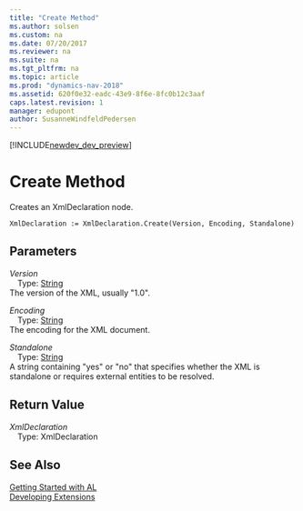 ```yaml
---
title: "Create Method"
ms.author: solsen
ms.custom: na
ms.date: 07/20/2017
ms.reviewer: na
ms.suite: na
ms.tgt_pltfrm: na
ms.topic: article
ms.prod: "dynamics-nav-2018"
ms.assetid: 620f0e32-eadc-43e9-8f6e-8fc0b12c3aaf
caps.latest.revision: 1
manager: edupont
author: SusanneWindfeldPedersen
---
```


[!INCLUDE[newdev_dev_preview](../includes/newdev_dev_preview.md)]

# Create Method
Creates an XmlDeclaration node.  
```  
XmlDeclaration := XmlDeclaration.Create(Version, Encoding, Standalone)  
```  
## Parameters
*Version*    
&emsp;Type: [String](../datatypes/devenv-text-data-type.md)  
The version of the XML, usually "1.0".  
  
*Encoding*    
&emsp;Type: [String](../datatypes/devenv-text-data-type.md)  
The encoding for the XML document.  
  
*Standalone*    
&emsp;Type: [String](../datatypes/devenv-text-data-type.md)  
A string containing "yes" or "no" that specifies whether the XML is standalone or requires external entities to be resolved.  
  
## Return Value
*XmlDeclaration*  
&emsp;Type: XmlDeclaration  
  
## See Also
[Getting Started with AL](../devenv-get-started.md)  
[Developing Extensions](../devenv-dev-overview.md)  
